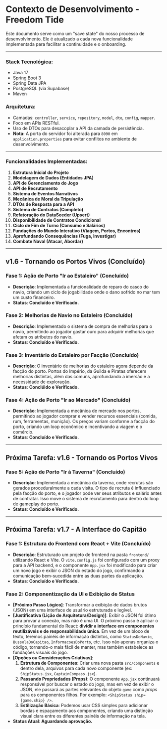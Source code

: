 # Contexto de Desenvolvimento - Freedom Tide

Este documento serve como um "save state" do nosso processo de desenvolvimento. Ele é atualizado a cada nova funcionalidade implementada para facilitar a continuidade e o onboarding.

---

### **Stack Tecnológica:**
- Java 17
- Spring Boot 3
- Spring Data JPA
- PostgreSQL (via Supabase)
- Maven

### **Arquitetura:**
- Camadas: `controller`, `service`, `repository`, `model`, `dto`, `config`, `mapper`.
- Foco em APIs RESTful.
- Uso de DTOs para desacoplar a API da camada de persistência.
- **Nota:** A porta do servidor foi alterada para `8090` em `application.properties` para evitar conflitos no ambiente de desenvolvimento.

---

### **Funcionalidades Implementadas:**

1.  **Estrutura Inicial do Projeto**
2.  **Modelagem de Dados (Entidades JPA)**
3.  **API de Gerenciamento do Jogo**
4.  **API de Recrutamento**
5.  **Sistema de Eventos Narrativos**
6.  **Mecânica de Moral da Tripulação**
7.  **DTOs de Resposta para a API**
8.  **Sistema de Contratos (Completo)**
9.  **Refatoração do DataSeeder (Upsert)**
10. **Disponibilidade de Contratos Condicional**
11. **Ciclo de Fim de Turno (Consumo e Salários)**
12. **Fundações do Mundo Interativo (Viagem, Portos, Encontros)**
13. **Aprofundando Consequências (Fuga, Investigar)**
14. **Combate Naval (Atacar, Abordar)**

---

## v1.6 - Tornando os Portos Vivos (Concluído)

### Fase 1: Ação de Porto "Ir ao Estaleiro" (Concluído)
- **Descrição**: Implementada a funcionalidade de reparo do casco do navio, criando um ciclo de jogabilidade onde o dano sofrido no mar tem um custo financeiro.
- **Status**: **Concluído e Verificado.**

### Fase 2: Melhorias de Navio no Estaleiro (Concluído)
- **Descrição**: Implementado o sistema de compra de melhorias para o navio, permitindo ao jogador gastar ouro para adquirir melhorias que afetam os atributos do navio.
- **Status**: **Concluído e Verificado.**

### Fase 3: Inventário do Estaleiro por Facção (Concluído)
- **Descrição**: O inventário de melhorias do estaleiro agora depende da facção do porto. Portos do Império, da Guilda e Piratas oferecem melhorias distintas, além das comuns, aprofundando a imersão e a necessidade de exploração.
- **Status**: **Conclúido e Verificado.**

### Fase 4: Ação de Porto "Ir ao Mercado" (Concluído)
- **Descrição**: Implementada a mecânica de mercado nos portos, permitindo ao jogador comprar e vender recursos essenciais (comida, rum, ferramentas, munição). Os preços variam conforme a facção do porto, criando um loop econômico e incentivando a viagem e o comércio.
- **Status**: **Concluído e Verificado.**

---

## Próxima Tarefa: v1.6 - Tornando os Portos Vivos

### Fase 5: Ação de Porto "Ir à Taverna" (Concluído)
- **Descrição**: Implementada a mecânica da taverna, onde recrutas são gerados proceduralmente a cada visita. O tipo de recruta é influenciado pela facção do porto, e o jogador pode ver seus atributos e salário antes de contratar. Isso move o sistema de recrutamento para dentro do loop de gameplay do porto.
- **Status**: **Concluído e Verificado.**

---

## Próxima Tarefa: v1.7 - A Interface do Capitão

### Fase 1: Estrutura do Frontend com React + Vite (Concluído)
- **Descrição**: Estruturado um projeto de frontend na pasta `frontend/` utilizando React e Vite. O `vite.config.js` foi configurado com um proxy para a API backend, e o componente `App.jsx` foi modificado para criar um novo jogo e exibir o JSON do estado do jogo, confirmando a comunicação bem-sucedida entre as duas partes da aplicação.
- **Status**: **Concluído e Verificado.**

### Fase 2: Componentização da UI e Exibição de Status

- **[Próximo Passo Lógico]**: Transformar a exibição de dados brutos (JSON) em uma interface de usuário estruturada e legível.
- **[Justificativa (Lição de Arquitetura/Design)]**: Exibir o JSON foi ótimo para provar a conexão, mas não é uma UI. O próximo passo é aplicar o princípio fundamental do React: **dividir a interface em componentes reutilizáveis e de responsabilidade única**. Em vez de um bloco de texto, teremos painéis de informação distintos, como `StatusDoNavio`, `BussolaDoCapitao`, `InformacoesDoPorto`, etc. Isso não apenas organiza o código, tornando-o mais fácil de manter, mas também estabelece as fundações visuais do jogo.
- **[Opções ou Considerações Criativas]**:
    1.  **Estrutura de Componentes**: Criar uma nova pasta `src/components` e dentro dela, arquivos para cada novo componente (ex: `ShipStatus.jsx`, `CaptainCompass.jsx`).
    2.  **Passando Propriedades (Props)**: O componente `App.jsx` continuará responsável por buscar o estado do jogo, mas em vez de exibir o JSON, ele passará as partes relevantes do objeto `game` como *props* para os componentes filhos. Por exemplo: `<ShipStatus ship={game.ship} />`.
    3.  **Estilização Básica**: Podemos usar CSS simples para adicionar bordas e espaçamento aos componentes, criando uma distinção visual clara entre os diferentes painéis de informação na tela.
- **Status Atual**: **Aguardando aprovação.**